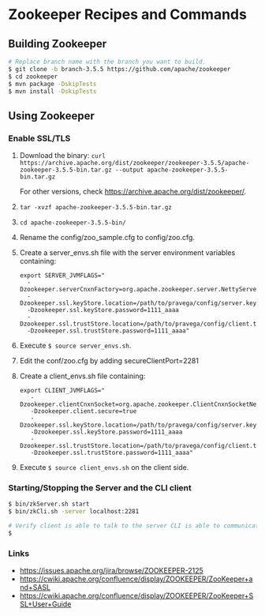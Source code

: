 # Zookeeper Recipes and Commands

## Building Zookeeper

```bash
# Replace branch name with the branch you want to build.
$ git clone -b branch-3.5.5 https://github.com/apache/zookeeper
$ cd zookeeper
$ mvn package -DskipTests
$ mvn install -DskipTests
```

## Using Zookeeper

### Enable SSL/TLS 

1. Download the binary: `curl https://archive.apache.org/dist/zookeeper/zookeeper-3.5.5/apache-zookeeper-3.5.5-bin.tar.gz --output apache-zookeeper-3.5.5-bin.tar.gz`

   For other versions, check https://archive.apache.org/dist/zookeeper/. 
   
2. `tar -xvzf apache-zookeeper-3.5.5-bin.tar.gz`
3. `cd apache-zookeeper-3.5.5-bin/`



1. Rename the config/zoo_sample.cfg to config/zoo.cfg.
2. Create a server_envs.sh file with the server environment variables containing:

   ```
   export SERVER_JVMFLAGS="
     -Dzookeeper.serverCnxnFactory=org.apache.zookeeper.server.NettyServerCnxnFactory
     -Dzookeeper.ssl.keyStore.location=/path/to/pravega/config/server.keystore.jks 
     -Dzookeeper.ssl.keyStore.password=1111_aaaa 
     -Dzookeeper.ssl.trustStore.location=/path/to/pravega/config/client.truststore.jks
     -Dzookeeper.ssl.trustStore.password=1111_aaaa" 
   ```
3. Execute `$ source server_envs.sh`.
4. Edit the conf/zoo.cfg by adding secureClientPort=2281
5. Create a client_envs.sh file containing: 
   
   ```
   export CLIENT_JVMFLAGS="
      -Dzookeeper.clientCnxnSocket=org.apache.zookeeper.ClientCnxnSocketNetty 
      -Dzookeeper.client.secure=true 
      -Dzookeeper.ssl.keyStore.location=/path/to/pravega/config/server.keystore.jks 
      -Dzookeeper.ssl.keyStore.password=1111_aaaa 
      -Dzookeeper.ssl.trustStore.location=/path/to/pravega/config/client.truststore.jks 
      -Dzookeeper.ssl.trustStore.password=1111_aaaa"
   ```
6. Execute `$ source client_envs.sh` on the client side.

### Starting/Stopping the Server and the CLI client

```bash
$ bin/zkServer.sh start
$ bin/zkCli.sh -server localhost:2281

# Verify client is able to talk to the server CLI is able to communicate with the server.
$ 
```

### Links
* https://issues.apache.org/jira/browse/ZOOKEEPER-2125
* https://cwiki.apache.org/confluence/display/ZOOKEEPER/ZooKeeper+and+SASL
* https://cwiki.apache.org/confluence/display/ZOOKEEPER/ZooKeeper+SSL+User+Guide


